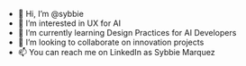 - 👋 Hi, I’m @sybbie
- 👀 I’m interested in UX for AI
- 🌱 I’m currently learning Design Practices for AI Developers
- 💞️ I’m looking to collaborate on innovation projects
- 📫 You can reach me on LinkedIn as Sybbie Marquez

<!---
sybbie/sybbie is a ✨ special ✨ repository because its `README.md` (this file) appears on your GitHub profile.
You can click the Preview link to take a look at your changes.
--->
